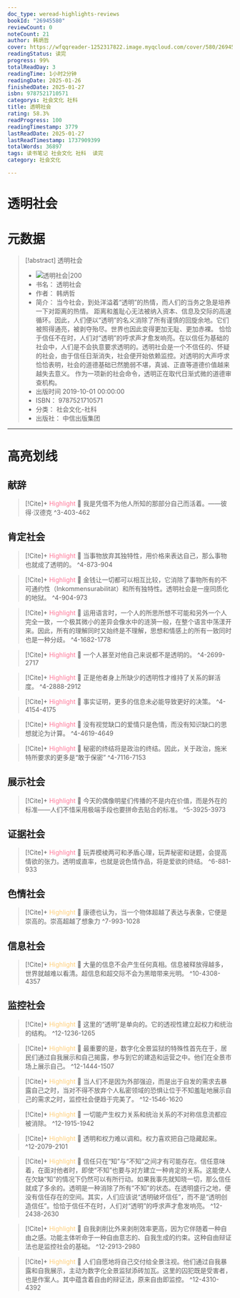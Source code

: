 ```yaml
---
doc_type: weread-highlights-reviews
bookId: "26945580"
reviewCount: 0
noteCount: 21
author: 韩炳哲
cover: https://wfqqreader-1252317822.image.myqcloud.com/cover/580/26945580/t7_26945580.jpg
readingStatus: 读完
progress: 99%
totalReadDay: 3
readingTime: 1小时2分钟
readingDate: 2025-01-26
finishedDate: 2025-01-27
isbn: 9787521710571
categorys: 社会文化 社科
title: 透明社会
rating: 58.3%
readProgress: 100
readingTimestamp: 3779
lastReadDate: 2025-01-27
lastReadTimestamp: 1737909399
totalWords: 36897
tags: 读书笔记 社会文化 社科  读完
category: 社会文化

---
```


# 透明社会

# 元数据
> [!abstract] 透明社会
> - ![ 透明社会|200](https://wfqqreader-1252317822.image.myqcloud.com/cover/580/26945580/t7_26945580.jpg)
> - 书名： 透明社会
> - 作者： 韩炳哲
> - 简介： 当今社会，到处洋溢着“透明”的热情，而人们的当务之急是培养一下对距离的热情。 距离和羞耻心无法被纳入资本、信息及交际的高速循环。因此，人们便以“透明”的名义消除了所有谨慎的回旋余地。它们被照得通亮，被剥夺殆尽。世界也因此变得更加无耻、更加赤裸。 恰恰于信任不在时，人们对“透明”的呼求声才愈发响亮。在以信任为基础的社会中，人们是不会执意要求透明的。透明社会是一个不信任的、怀疑的社会，由于信任日渐消失，社会便开始依赖监控。对透明的大声呼求恰恰表明，社会的道德基础已然脆弱不堪，真诚、正直等道德价值越来越失去意义。 作为一项新的社会命令，透明正在取代日渐式微的道德审查机构。
> - 出版时间 2019-10-01 00:00:00
> - ISBN： 9787521710571
> - 分类： 社会文化-社科
> - 出版社： 中信出版集团



---

# 高亮划线

## 献辞

> [!Cite]+ <span style="color: #ff7898;">Highlight</span>
> 📌 我是凭借不为他人所知的那部分自己而活着。——彼得·汉德克
> ^3-403-462
## 肯定社会

> [!Cite]+ <span style="color: #ff7898;">Highlight</span>
> 📌 当事物放弃其独特性，用价格来表达自己，那么事物也就成了透明的。
> ^4-873-904

> [!Cite]+ <span style="color: #ff7898;">Highlight</span>
> 📌 金钱让一切都可以相互比较，它消除了事物所有的不可通约性（Inkommensurabilität）和所有独特性。透明社会是一座同质化的地狱。
> ^4-904-973

> [!Cite]+ <span style="color: #ff7898;">Highlight</span>
> 📌 运用语言时，一个人的所思所想不可能和另外一个人完全一致，一个极其微小的差异会像水中的涟漪一般，在整个语言中荡漾开来。因此，所有的理解同时又始终是不理解，思想和情感上的所有一致同时也是一种分歧。
> ^4-1682-1778

> [!Cite]+ <span style="color: #ff7898;">Highlight</span>
> 📌 一个人甚至对他自己来说都不是透明的。
> ^4-2699-2717

> [!Cite]+ <span style="color: #ff7898;">Highlight</span>
> 📌 正是他者身上所缺少的透明性才维持了关系的鲜活度。
> ^4-2888-2912

> [!Cite]+ <span style="color: #ff7898;">Highlight</span>
> 📌 事实证明，更多的信息未必能导致更好的决策。
> ^4-4154-4175

> [!Cite]+ <span style="color: #ff7898;">Highlight</span>
> 📌 没有视觉缺口的爱情只是色情，而没有知识缺口的思想就沦为计算。
> ^4-4619-4649

> [!Cite]+ <span style="color: #ff7898;">Highlight</span>
> 📌 秘密的终结将是政治的终结。因此，关于政治，施米特所要求的更多是“敢于保密”
> ^4-7116-7153
## 展示社会

> [!Cite]+ <span style="color: #ff7898;">Highlight</span>
> 📌 今天的偶像明星们传播的不是内在价值，而是外在的标准——人们不惜采用极端手段也要拼命去贴合的标准。
> ^5-3925-3973
## 证据社会

> [!Cite]+ <span style="color: #ff7898;">Highlight</span>
> 📌 玩弄模棱两可和矛盾心理，玩弄秘密和谜题，会提高情欲的张力。透明或直率，也就是说色情作品，将是爱欲的终结。
> ^6-881-933
## 色情社会

> [!Cite]+ <span style="color: #ffce78;">Highlight</span>
> 📌 康德也认为，当一个物体超越了表达与表象，它便是崇高的。崇高超越了想象力
> ^7-993-1028
## 信息社会

> [!Cite]+ <span style="color: #ffce78;">Highlight</span>
> 📌 大量的信息不会产生任何真相。信息被释放得越多，世界就越难以看清。超信息和超交际不会为黑暗带来光明。
> ^10-4308-4357
## 监控社会

> [!Cite]+ <span style="color: #ffce78;">Highlight</span>
> 📌 这里的“透明”是单向的。它的透视性建立起权力和统治的结构。
> ^12-1236-1265

> [!Cite]+ <span style="color: #ffce78;">Highlight</span>
> 📌 最重要的是，数字化全景监狱的特殊性首先在于，居民们通过自我展示和自己揭露，参与到它的建造和运营之中。他们在全景市场上展示自己。
> ^12-1444-1507

> [!Cite]+ <span style="color: #ffce78;">Highlight</span>
> 📌 当人们不是因为外部强迫，而是出于自发的需求去暴露自己之时，当对不得不放弃个人私密领域的恐惧让位于不知羞耻地展示自己的需求之时，监控社会便趋于完美了。
> ^12-1546-1620

> [!Cite]+ <span style="color: #ffce78;">Highlight</span>
> 📌 一切能产生权力关系和统治关系的不对称信息流都应被消除。
> ^12-1915-1942

> [!Cite]+ <span style="color: #ffce78;">Highlight</span>
> 📌 透明和权力难以调和。权力喜欢把自己隐藏起来。
> ^12-2079-2101

> [!Cite]+ <span style="color: #ffce78;">Highlight</span>
> 📌 信任只在“知”与“不知”之间才有可能存在。信任意味着，在面对他者时，即使“不知”也要与对方建立一种肯定的关系。这能使人在欠缺“知”的情况下仍然可以有所行动。如果我事先就知晓一切，那么信任就成了多余的。透明是一种消除了所有“不知”的状态。在透明盛行之地，便没有信任存在的空间。其实，人们应该说“透明破坏信任”，而不是“透明创造信任”。恰恰于信任不在时，人们对“透明”的呼求声才愈发响亮。
> ^12-2438-2630

> [!Cite]+ <span style="color: #ffce78;">Highlight</span>
> 📌 自我剥削比外来剥削效率更高，因为它伴随着一种自由之感。功能主体听命于一种自由意志的、自我生成的约束。这种自由辩证法也是监控社会的基础。
> ^12-2913-2980

> [!Cite]+ <span style="color: #ffce78;">Highlight</span>
> 📌 人们自愿地将自己交付给全景注视。他们通过自我暴露和自我展示，主动为数字化全景监狱添砖加瓦。这里的囚犯既是受害者，也是作案人。其中蕴含着自由的辩证法，原来自由即监控。
> ^12-4310-4392

